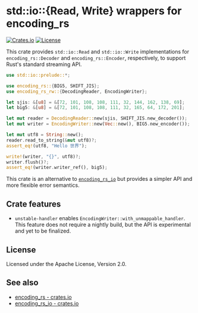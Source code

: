 # std::io::{Read, Write} wrappers for encoding_rs

[![Crates.io](https://img.shields.io/crates/v/encoding_rs_rw)](https://crates.io/crates/encoding_rs_rw)
[![License](https://img.shields.io/crates/l/encoding_rs_rw)](https://github.com/LiosK/encoding_rs_rw/blob/main/LICENSE)

This crate provides `std::io::Read` and `std::io::Write` implementations for
`encoding_rs::Decoder` and `encoding_rs::Encoder`, respectively, to support
Rust's standard streaming API.

```rust
use std::io::prelude::*;

use encoding_rs::{BIG5, SHIFT_JIS};
use encoding_rs_rw::{DecodingReader, EncodingWriter};

let sjis: &[u8] = &[72, 101, 108, 108, 111, 32, 144, 162, 138, 69];
let big5: &[u8] = &[72, 101, 108, 108, 111, 32, 165, 64, 172, 201];

let mut reader = DecodingReader::new(sjis, SHIFT_JIS.new_decoder());
let mut writer = EncodingWriter::new(Vec::new(), BIG5.new_encoder());

let mut utf8 = String::new();
reader.read_to_string(&mut utf8)?;
assert_eq!(utf8, "Hello 世界");

write!(writer, "{}", utf8)?;
writer.flush()?;
assert_eq!(writer.writer_ref(), big5);
```

This crate is an alternative to [`encoding_rs_io`] but provides a simpler API
and more flexible error semantics.

[`encoding_rs_io`]: https://crates.io/crates/encoding_rs_io

## Crate features

- `unstable-handler` enables `EncodingWriter::with_unmappable_handler`. This
  feature does not require a nightly build, but the API is experimental and yet
  to be finalized.

## License

Licensed under the Apache License, Version 2.0.

## See also

- [encoding_rs - crates.io](https://crates.io/crates/encoding_rs)
- [encoding_rs_io - crates.io](https://crates.io/crates/encoding_rs_io)
